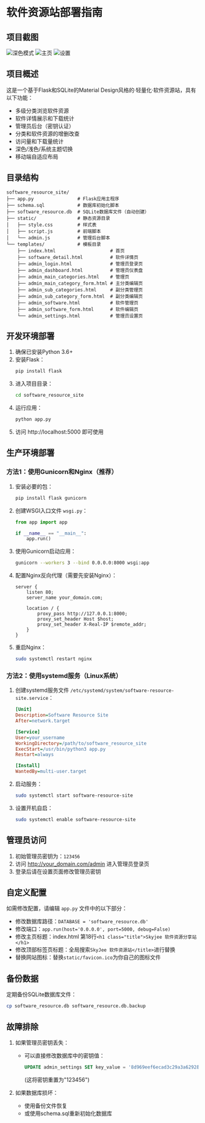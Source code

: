 # 软件资源站部署指南
## 项目截图
![深色模式](https://cloud.skyjee.cn/d/lanzou/2025/05/20/682bdd2862461.jpeg)
![主页](https://cloud.skyjee.cn/d/lanzou/2025/05/20/682bdd22eb86e.jpeg)
![设置](https://cloud.skyjee.cn/d/lanzou/2025/05/20/682bdd2101652.jpeg)
## 项目概述

这是一个基于Flask和SQLite的Material Design风格的·轻量化·软件资源站，具有以下功能：

- 多级分类浏览软件资源
- 软件详情展示和下载统计
- 管理员后台（密钥认证）
- 分类和软件资源的增删改查
- 访问量和下载量统计
- 深色/浅色/系统主题切换
- 移动端自适应布局

## 目录结构

```
software_resource_site/
├── app.py                # Flask应用主程序
├── schema.sql            # 数据库初始化脚本
├── software_resource.db  # SQLite数据库文件（自动创建）
├── static/               # 静态资源目录
│   ├── style.css         # 样式表
│   ├── script.js         # 前端脚本
│   └── admin.js          # 管理后台脚本
└── templates/            # 模板目录
    ├── index.html                    # 首页
    ├── software_detail.html          # 软件详情页
    ├── admin_login.html              # 管理员登录页
    ├── admin_dashboard.html          # 管理员仪表盘
    ├── admin_main_categories.html    # 管理页
    ├── admin_main_category_form.html # 主分类编辑页
    ├── admin_sub_categories.html     # 副分类管理页
    ├── admin_sub_category_form.html  # 副分类编辑页
    ├── admin_software.html           # 软件管理页
    ├── admin_software_form.html      # 软件编辑页
    └── admin_settings.html           # 管理员设置页
```

## 开发环境部署

1. 确保已安装Python 3.6+
2. 安装Flask：
   ```bash
   pip install flask
   ```
3. 进入项目目录：
   ```bash
   cd software_resource_site
   ```
4. 运行应用：
   ```bash
   python app.py
   ```
5. 访问 http://localhost:5000 即可使用

## 生产环境部署

### 方法1：使用Gunicorn和Nginx（推荐）

1. 安装必要的包：
   ```bash
   pip install flask gunicorn
   ```

2. 创建WSGI入口文件 `wsgi.py`：
   ```python
   from app import app
   
   if __name__ == "__main__":
       app.run()
   ```

3. 使用Gunicorn启动应用：
   ```bash
   gunicorn --workers 3 --bind 0.0.0.0:8000 wsgi:app
   ```

4. 配置Nginx反向代理（需要先安装Nginx）：
   ```nginx
   server {
       listen 80;
       server_name your_domain.com;
       
       location / {
           proxy_pass http://127.0.0.1:8000;
           proxy_set_header Host $host;
           proxy_set_header X-Real-IP $remote_addr;
       }
   }
   ```

5. 重启Nginx：
   ```bash
   sudo systemctl restart nginx
   ```

### 方法2：使用systemd服务（Linux系统）

1. 创建systemd服务文件 `/etc/systemd/system/software-resource-site.service`：
   ```ini
   [Unit]
   Description=Software Resource Site
   After=network.target
   
   [Service]
   User=your_username
   WorkingDirectory=/path/to/software_resource_site
   ExecStart=/usr/bin/python3 app.py
   Restart=always
   
   [Install]
   WantedBy=multi-user.target
   ```

2. 启动服务：
   ```bash
   sudo systemctl start software-resource-site
   ```

3. 设置开机自启：
   ```bash
   sudo systemctl enable software-resource-site
   ```

## 管理员访问

1. 初始管理员密钥为：`123456`
2. 访问 http://your_domain.com/admin 进入管理员登录页
3. 登录后请在设置页面修改管理员密钥

## 自定义配置

如需修改配置，请编辑 `app.py` 文件中的以下部分：

- 修改数据库路径：`DATABASE = 'software_resource.db'`
- 修改端口：`app.run(host='0.0.0.0', port=5000, debug=False)`
- 修改主页标题：index.html 第18行`<h1 class="title">Skyjee 软件资源分享站</h1>`
- 修改顶部标签页标题：全局搜索`SkyJee 软件资源站</title>`进行替换
- 替换网站图标：替换`static/favicon.ico`为你自己的图标文件
## 备份数据

定期备份SQLite数据库文件：
```bash
cp software_resource.db software_resource.db.backup
```

## 故障排除

1. 如果管理员密钥丢失：
   - 可以直接修改数据库中的密钥值：
     ```sql
     UPDATE admin_settings SET key_value = '8d969eef6ecad3c29a3a629280e686cf0c3f5d5a86aff3ca12020c923adc6c92' WHERE key_name = 'admin_key';
     ```
     (这将密钥重置为"123456")

2. 如果数据库损坏：
   - 使用备份文件恢复
   - 或使用schema.sql重新初始化数据库
